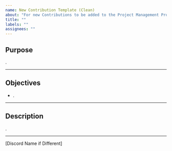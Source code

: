 ```yaml
---
name: New Contribution Template (Clean)
about: "For new Contributions to be added to the Project Management Process, examples removed"
title: ""
labels: ""
assignees: ""
---
```


## Purpose

.

---

## Objectives

- .

---

## Description

.

---

[Discord Name if Different]
